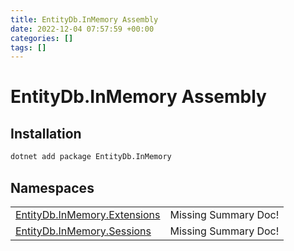 ```yaml
---
title: EntityDb.InMemory Assembly
date: 2022-12-04 07:57:59 +00:00
categories: []
tags: []
---
```


# EntityDb.InMemory Assembly
## Installation
```sh
dotnet add package EntityDb.InMemory
```
## Namespaces
<table><tr><td><a href='dotnet/entitydb.inmemory.extensions'>EntityDb.InMemory.Extensions</a></td><td>Missing Summary Doc!</td></tr><tr><td><a href='dotnet/entitydb.inmemory.sessions'>EntityDb.InMemory.Sessions</a></td><td>Missing Summary Doc!</td></tr></table>
